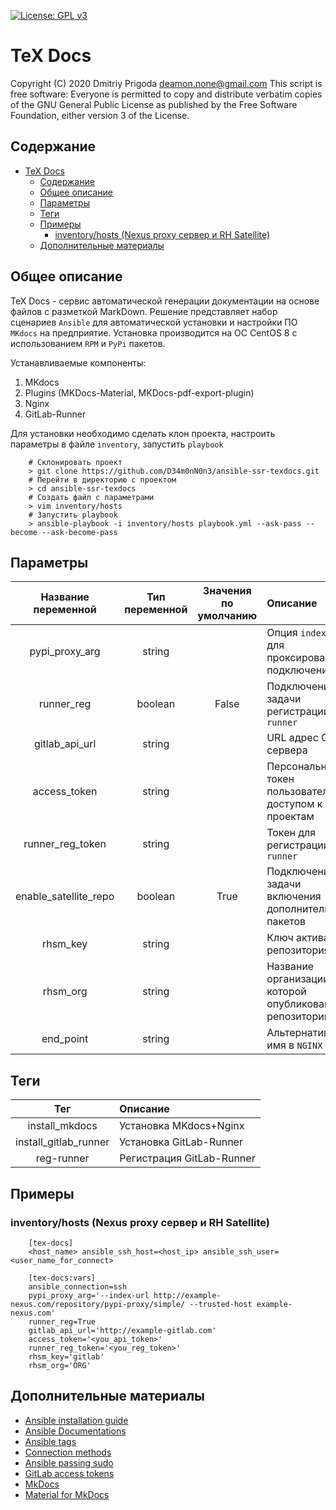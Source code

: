 [![License: GPL v3](https://img.shields.io/badge/License-GPLv3-blue.svg)](https://www.gnu.org/licenses/gpl-3.0)

# TeX Docs
Copyright (C) 2020 Dmitriy Prigoda deamon.none@gmail.com This script is free software: Everyone is permitted to copy and distribute verbatim copies of the GNU General Public License as published by the Free Software Foundation, either version 3 of the License.

## Содержание

- [TeX Docs](#tex-docs)
  - [Содержание](#содержание)
  - [Общее описание](#общее-описание)
  - [Параметры](#параметры)
  - [Теги](#теги)
  - [Примеры](#примеры)
    - [inventory/hosts (Nexus proxy сервер и RH Satellite)](#inventoryhosts-nexus-proxy-сервер-и-rh-satellite)
  - [Дополнительные материалы](#дополнительные-материалы)

## Общее описание

TeX Docs - сервис автоматической генерации документации на основе файлов с разметкой MarkDown. Решение представляет набор сценариев `Ansible` для автоматической установки и настройки ПО `MKdocs` на предприятие. Установка производится на ОС CentOS 8 с использованием `RPM` и `PyPi` пакетов.

Устанавливаемые компоненты:

1. MKdocs
2. Plugins (MKDocs-Material, MKDocs-pdf-export-plugin)
3. Nginx
4. GitLab-Runner

Для установки необходимо сделать клон проекта, настроить параметры в файле `inventory`, запустить `playbook`

```
    # Склонировать проект
    > git clone https://github.com/D34m0nN0n3/ansible-ssr-texdocs.git
    # Перейти в директорию с проектом
    > cd ansible-ssr-texdocs
    # Создать файл с параметрами
    > vim inventory/hosts
    # Запустить playbook
    > ansible-playbook -i inventory/hosts playbook.yml --ask-pass --become --ask-become-pass
```

## Параметры

|Название переменной   | Тип переменной | Значения по умолчанию | Описание                                               |
|:--------------------:|:--------------:|:---------------------:|:-------------------------------------------------------|
|pypi_proxy_arg        | string         |                       | Опция `index-url` для проксированного подключения      |
|runner_reg            | boolean        | False                 | Подключение задачи регистрации `runner`                |
|gitlab_api_url        | string         |                       | URL адрес GitLab сервера                               |
|access_token          | string         |                       | Персональный токен пользователя с доступом к проектам  |
|runner_reg_token      | string         |                       | Токен для регистрации `runner`                         |
|enable_satellite_repo | boolean        | True                  | Подключение задачи включения дополнительных пакетов    |
|rhsm_key              | string         |                       | Ключ активации репозитория                             |
|rhsm_org              | string         |                       | Название организации в которой опубликован репозиторий |
|end_point             | string         |                       | Альтернативное имя в `NGINX`                           |

## Теги

|Тег                   | Описание                               |
|:--------------------:|:---------------------------------------|
|install_mkdocs        | Установка MKdocs+Nginx                 |
|install_gitlab_runner | Установка GitLab-Runner                |
|reg-runner            | Регистрация GitLab-Runner              |

## Примеры

### inventory/hosts (Nexus proxy сервер и RH Satellite)

```
    [tex-docs]
    <host_name> ansible_ssh_host=<host_ip> ansible_ssh_user=<user_name_for_connect>

    [tex-docs:vars]
    ansible_connection=ssh
    pypi_proxy_arg='--index-url http://example-nexus.com/repository/pypi-proxy/simple/ --trusted-host example-nexus.com'
    runner_reg=True
    gitlab_api_url='http://example-gitlab.com'
    access_token='<you_api_token>'
    runner_reg_token='<you_reg_token>'
    rhsm_key='gitlab'
    rhsm_org='ORG'
```

## Дополнительные материалы

- [Ansible installation guide](https://docs.ansible.com/ansible/latest/installation_guide/intro_installation.html)
- [Ansible Documentations](https://docs.ansible.com/)
- [Ansible tags](https://docs.ansible.com/ansible/latest/user_guide/playbooks_tags.html)
- [Connection methods](https://docs.ansible.com/ansible/latest/user_guide/connection_details.html)
- [Ansible passing sudo](https://8gwifi.org/docs/ansible-sudo-ssh-password.jsp)
- [GitLab access tokens](https://docs.gitlab.com/ee/user/profile/personal_access_tokens.html)
- [MkDocs](https://www.mkdocs.org/)
- [Material for MkDocs](https://squidfunk.github.io/mkdocs-material/getting-started/)
